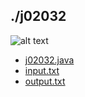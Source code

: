 ## ./j02032
![alt text](image.png)

- [j02032.java](j02032.java)
- [input.txt](input.txt)
- [output.txt](output.txt)
